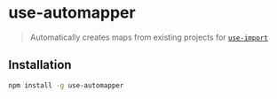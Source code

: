 # use-automapper
> Automatically creates maps from existing projects for [`use-import`](https://www.npmjs.com/package/use-import)

## Installation

```sh
npm install -g use-automapper
```

